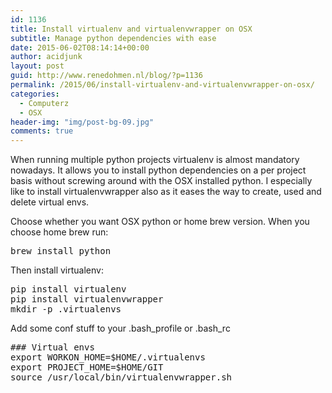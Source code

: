 ```yaml
---
id: 1136
title: Install virtualenv and virtualenvwrapper on OSX
subtitle: Manage python dependencies with ease
date: 2015-06-02T08:14:14+00:00
author: acidjunk
layout: post
guid: http://www.renedohmen.nl/blog/?p=1136
permalink: /2015/06/install-virtualenv-and-virtualenvwrapper-on-osx/
categories:
  - Computerz
  - OSX
header-img: "img/post-bg-09.jpg"
comments: true
---
```

When running multiple python projects virtualenv is almost mandatory nowadays. It allows you to install python dependencies on a per project basis without screwing around with the OSX installed python. I especially like to install virtualenvwrapper also as it eases the way to create, used and delete virtual envs.


Choose whether you want OSX python or home brew version. When you choose home brew run:

<pre>brew install python</pre>

Then install virtualenv:

<pre>pip install virtualenv
pip install virtualenvwrapper
mkdir -p .virtualenvs</pre>

Add some conf stuff to your .bash_profile or .bash_rc

<pre>### Virtual envs
export WORKON_HOME=$HOME/.virtualenvs
export PROJECT_HOME=$HOME/GIT
source /usr/local/bin/virtualenvwrapper.sh
</pre>